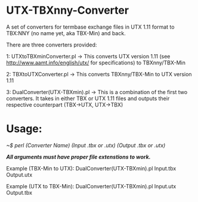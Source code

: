 UTX-TBXnny-Converter
====================

A set of converters for termbase exchange files in UTX 1.11 format to TBX:NNY (no name yet, aka TBX-Min) and back.


There are three converters provided:

1: UTXtoTBXminConverter.pl  ->  This converts UTX version 1.11 (see http://www.aamt.info/english/utx/ for specifications) to TBXnny/TBX-Min

2: TBXtoUTXConverter.pl  ->  This converts TBXnny/TBX-Min to UTX version 1.11

3: DualConverter(UTX-TBXmin).pl  ->  This is a combination of the first two converters.  It takes in either TBX or UTX 1.11 files and outputs their respective counterpart (TBX->UTX, UTX->TBX)


Usage:  
======

*~$ perl (Converter Name) (Input .tbx or .utx) (Output .tbx or .utx)*

***All arguments must have proper file extenstions to work.***



Example (TBX-Min to UTX): DualConverter(UTX-TBXmin).pl Input.tbx Output.utx

Example (UTX to TBX-Min): DualConverter(UTX-TBXmin).pl Input.utx Output.tbx

